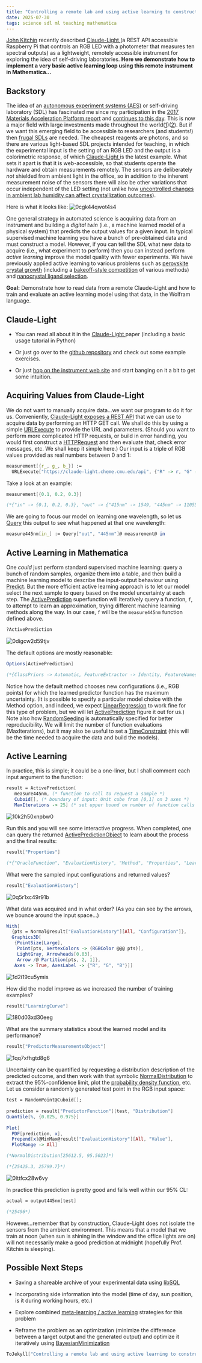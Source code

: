 ```yaml
---
title: "Controlling a remote lab and using active learning to construct digital twin model, part 1"
date: 2025-07-30
tags: science sdl ml teaching mathematica
---
```


[John Kitchin](https://scholar.google.com/citations?user=jD_4h7sAAAAJ&hl=en&oi=ao) recently described [Claude-Light ](https://doi.org/10.1063/5.0266757)(a REST API accessible Raspberry Pi that controls an RGB LED with a photometer that measures ten spectral outputs) as a lightweight, remotely accessible instrument for exploring the idea of self-driving laboratories.  **Here we demonstrate how to implement a very basic active learning loop using this remote instrument in Mathematica...**

## Backstory

The idea of an [autonomous experiment systems (AES)](https://scholar.google.com/citations?view_op=view_citation&hl=en&user=zJC_7roAAAAJ&citation_for_view=zJC_7roAAAAJ:eflP2zaiRacC) or self-driving laboratory (SDL) has fascinated me since my participation in the [2017 Materials Acceleration Platform report](https://scholar.google.com/citations?view_op=view_citation&hl=en&user=zJC_7roAAAAJ&citation_for_view=zJC_7roAAAAJ:_B80troHkn4C) and [continues to this day](https://doi.org/10.1038/s41467-025-59231-1).  This is now a major field with large investments made throughout the world([1](https://doi.org/10.1039/D4DD00387J))([2](https://doi.org/10.1039/D5DD00072F)).  But if we want this emerging field to be accessible to researchers (and students!) then [frugal SDLs](https://pubs.rsc.org/en/content/articlehtml/2024/dd/d3dd00223c) are needed. The cheapest reagents are photons, and so there are various light-based SDL projects intended for teaching, in which the experimental input is the setting of an RGB LED and the output is a colorimetric response, of which [Claude-Light ](https://doi.org/10.1063/5.0266757)is the latest example. What sets it apart is that it is web-accessible, so that students operate the hardware and obtain measurements remotely.  The sensors are deliberately *not* shielded from ambient light in the office, so in addition to the inherent measurement noise of the sensors there will also be other variations that occur independent of the LED setting (not unlike how [uncontrolled changes in ambient lab humidity can affect crystallization outcomes](https://scholar.google.com/citations?view_op=view_citation&hl=en&user=zJC_7roAAAAJ&cstart=20&pagesize=80&sortby=pubdate&citation_for_view=zJC_7roAAAAJ:fQNAKQ3IYiAC)).

Here is what it looks like:
![0cgk44qwot4s4](/blog/images/2025/7/30/0cgk44qwot4s4.png)

One general strategy in automated science is acquiring data from an instrument and building a *digital twin* (i.e., a machine learned model of a physical system) that predicts the output values for a given input. In typical supervised machine learning you have a bunch of pre-obtained data and must construct a model. 
However, if you can tell the SDL what new data to acquire (i.e., what experiment to perform) then you can instead perform *active learning*  improve the model quality with fewer experiments.  We have previously applied active learning to various problems such as [perovskite crystal growth](https://scholar.google.com/citations?view_op=view_citation&hl=en&user=zJC_7roAAAAJ&cstart=20&pagesize=80&sortby=pubdate&citation_for_view=zJC_7roAAAAJ:mvPsJ3kp5DgC) (including a [bakeoff-style competition](https://dx.doi.org/10.26434/chemrxiv-2022-l1wpf-v2) of various methods) and [nanocrystal ligand selection](https://scholar.google.com/citations?view_op=view_citation&hl=en&user=zJC_7roAAAAJ&sortby=pubdate&citation_for_view=zJC_7roAAAAJ:dQ2og3OwTAUC).

**Goal:**  Demonstrate how to read data from a remote Claude-Light and how to train and evaluate an active learning model using that data, in the Wolfram language.

## Claude-Light

- You can read all about it in the [Claude-Light ](https://doi.org/10.1063/5.0266757)paper (including a basic usage tutorial in Python)

- Or just go over to the [github repository](https://github.com/jkitchin/claude-light) and check out some example exercises.

- Or just [hop on the instrument web site](https://claude-light.cheme.cmu.edu/rgb) and start banging on it a bit to get some intuition.

## Acquiring Values from Claude-Light

We do not want to manually acquire data...we want our program to do it for us.  Conveniently, [Claude-Light exposes a REST API](https://github.com/jkitchin/claude-light?tab=readme-ov-file#the-api-endpoint) that we can use to acquire data by performing an HTTP GET call.  We shall do this by using a simple [URLExecute](http://reference.wolfram.com/language/ref/URLExecute.html) to provide the URL and parameters. (Should you want to perform more complicated HTTP requests, or build in error handling, you would first construct a  [HTTPRequest](http://reference.wolfram.com/language/ref/HTTPRequest.html) and then evaluate that, check error messages, etc.  We shall keep it simple here.)  Our input is a triple of RGB values provided as real numbers between 0 and 1:

```mathematica
measurement[{r_, g_, b_}] := 
  URLExecute["https://claude-light.cheme.cmu.edu/api", {"R" -> r, "G" -> g, "B" -> b}]
```

Take a look at an example:

```mathematica
measurement[{0.1, 0.2, 0.3}]

(*{"in" -> {0.1, 0.2, 0.3}, "out" -> {"415nm" -> 1549, "445nm" -> 11055, "480nm" -> 7418, "515nm" -> 16576, "555nm" -> 6108, "590nm" -> 6556, "630nm" -> 8111, "680nm" -> 5982, "clear" -> 46032, "nir" -> 7787}}*)
```

We are going to focus our model on learning one wavelength, so let us [Query](http://reference.wolfram.com/language/ref/Query.html) this output to see what happened at that one wavelength:

```mathematica
measure445nm[in_] := Query["out", "445nm"]@ measurement@ in
```

## Active Learning in Mathematica

One *could* just perform standard supervised machine learning: query a bunch of random samples, organize them into a table, and then build a machine learning model to describe the input-output behaviour using [Predict](http://reference.wolfram.com/language/ref/Predict.html).  But the more efficient active learning approach is to let our model select the next sample to query based on the model uncertainty at each step.  The [ActivePrediction](http://reference.wolfram.com/language/ref/ActivePrediction.html) superfunction will iteratively query a function, `f`, to attempt to learn an approximation, trying different machine learning methods along the way. In our case, `f` will be the `measure445nm` function defined above.

```mathematica
?ActivePrediction
```

![0digcw2d59tjv](/blog/images/2025/7/30/0digcw2d59tjv.png)

The default options are mostly reasonable:

```mathematica
Options[ActivePrediction]

(*{ClassPriors -> Automatic, FeatureExtractor -> Identity, FeatureNames -> Automatic, FeatureTypes -> Automatic, IndeterminateThreshold -> 0, InitialEvaluationHistory -> None, "InitialEvaluationNumber" -> Automatic, MaxIterations -> Automatic, Method -> "MaxEntropy", PerformanceGoal -> Automatic, RandomSeeding -> 1234, "ShowTrainingProgress" -> True, TimeConstraint -> \[Infinity], UtilityFunction -> Automatic, ValidationSet -> Automatic}*)
```

Notice how the default method chooses new configurations (i.e., RGB points) for which the learned predictor function has the maximum uncertainty.  (It is possible to specify a particular model choice with the Method option, and indeed, we expect [LinearRegression](http://reference.wolfram.com/language/ref/method/LinearRegression.html) to work fine for this type of problem, but we will let [ActivePrediction](http://reference.wolfram.com/language/ref/ActivePrediction.html) figure it out for us.)  Note also how [RandomSeeding](http://reference.wolfram.com/language/ref/RandomSeeding.html) is automatically specified for better reproducibility.   We will limit the number of function evaluations (MaxIterations), but it may also be useful to set a [TimeConstraint](http://reference.wolfram.com/language/ref/TimeConstraint.html) (this will be the time needed to acquire the data and build the models). 

## Active Learning 

In practice, this is simple; it could be a one-liner, but I shall comment each input argument to the function:

```mathematica
result = ActivePrediction[
   measure445nm, (* function to call to request a sample *)
   Cuboid[], (* boundary of input: Unit cube from [0,1] on 3 axes *)
   MaxIterations -> 25] (* set upper bound on number of function calls allowed *)
```

![10k2h50xnpbw0](/blog/images/2025/7/30/10k2h50xnpbw0.png)

Run this and you will see some interactive progress.  When completed, one can query the returned [ActivePredictionObject](http://reference.wolfram.com/language/ref/ActivePredictionObject.html) to learn about the process and the final results: 

```mathematica
result["Properties"]

(*{"OracleFunction", "EvaluationHistory", "Method", "Properties", "LearningCurve", "TrainingHistory", "PredictorFunction", "PredictorMeasurementsObject"}*)
```

What were the sampled input configurations and returned values?

```mathematica
result["EvaluationHistory"]
```

![0q5r1xc49r91b](/blog/images/2025/7/30/0q5r1xc49r91b.png)

What data was acquired and in what order?  (As you can see by the arrows, we bounce around the input space...)

```mathematica
With[
  {pts = Normal@result["EvaluationHistory"][All, "Configuration"]}, 
  Graphics3D[
   {PointSize[Large], 
    Point[pts, VertexColors -> (RGBColor @@@ pts)], 
    LightGray, Arrowheads[0.03], 
    Arrow /@ Partition[pts, 2, 1]}, 
   Axes -> True, AxesLabel -> {"R", "G", "B"}]]
```

![1d2i19cu5ymis](/blog/images/2025/7/30/1d2i19cu5ymis.png)

How did the model improve as we increased the number of training examples?

```mathematica
result["LearningCurve"]
```

![180d03xd30eeg](/blog/images/2025/7/30/180d03xd30eeg.png)

What are the summary statistics about the learned model and its performance?

```mathematica
result["PredictorMeasurementsObject"]
```

![1qq7xfhgtd8g6](/blog/images/2025/7/30/1qq7xfhgtd8g6.png)

Uncertainty can be quantified by requesting a distribution description of the predicted outcome, and then work with that symbolic [NormalDistribution](http://reference.wolfram.com/language/ref/NormalDistribution.html) to extract the 95%-confidence limit, plot the [probability density function](http://reference.wolfram.com/language/ref/PDF.html), etc. Let us consider a randomly generated test point in the RGB input space: 

```mathematica
test = RandomPoint@Cuboid[]; 
 
prediction = result["PredictorFunction"][test, "Distribution"]
Quantile[%, {0.025, 0.975}] 
 
Plot[
  PDF[prediction, x], 
  Prepend[x]@MinMax@result["EvaluationHistory"][All, "Value"], 
  PlotRange -> All]

(*NormalDistribution[25612.5, 95.5023]*)

(*{25425.3, 25799.7}*)
```

![0lttfcx28w6vy](/blog/images/2025/7/30/0lttfcx28w6vy.png)

 In practice this prediction is pretty good and falls well within our 95% CL:

```mathematica
actual = output445nm[test]

(*25496*)
```

However...remember that by construction, Claude-Light does not isolate the sensors from the ambient environment.  This means that a model that we train at noon (when sun is shining in the window and the office lights are on) will not necessarily make a good prediction at midnight (hopefully Prof. Kitchin is sleeping).  

## Possible Next Steps

- Saving a shareable archive of your experimental data using [libSQL](https://docs.turso.tech/introduction)

- Incorporating side information into the model (time of day, sun position, is it during working hours, etc.)

- Explore combined [meta-learning / active learning](https://scholar.google.com/citations?view_op=view_citation&hl=en&user=zJC_7roAAAAJ&cstart=20&pagesize=80&sortby=pubdate&citation_for_view=zJC_7roAAAAJ:kRWSkSYxWN8C) strategies for this problem

- Reframe the problem as an optimization (minimize the difference between a target output and the generated output) and optimize it iteratively using [BayesianMinimization](http://reference.wolfram.com/language/ref/BayesianMinimization.html)


```mathematica
ToJekyll["Controlling a remote lab and using active learning to construct digital twin model, part 1", "science sdl ml teaching mathematica"]
```
